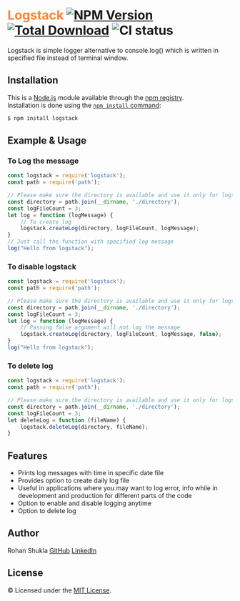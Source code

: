 # <span style="color:#ff8333">Logstack</span> [![NPM Version](https://badge.fury.io/js/logstack.svg)](https://www.npmjs.com/package/logstack) [![Total Download](https://img.shields.io/npm/dt/logstack.svg)](https://www.npmjs.com/package/logstack) ![CI status](https://img.shields.io/badge/build-passing-brightgreen.svg)

<!-- [![npm](https://nodei.co/npm/logstack.png)](https://www.npmjs.com/package/logstack) -->

Logstack is simple logger alternative to console.log() which is written in specified file instead of terminal window.

## Installation

This is a [Node.js](https://nodejs.org/en/) module available through the
[npm registry](https://www.npmjs.com/).<br />
Installation is done using the
[`npm install` command](https://docs.npmjs.com/getting-started/installing-npm-packages-locally):

```bash
$ npm install logstack
```

## Example & Usage
### To Log the message
```js
const logstack = require('logstack');
const path = require('path');

// Please make sure the directory is available and use it only for logstack
const directory = path.join(__dirname, './directory');
const logFileCount = 3;
let log = function (logMessage) {
    // To create log
    logstack.createLog(directory, logFileCount, logMessage);
}
// Just call the function with specified log message
log("Hello from logstack");
```

### To disable logstack
```js
const logstack = require('logstack');
const path = require('path');

// Please make sure the directory is available and use it only for logstack
const directory = path.join(__dirname, './directory');
const logFileCount = 3;
let log = function (logMessage) {
    // Passing false argument will not log the message
    logstack.createLog(directory, logFileCount, logMessage, false);
}
log("Hello from logstack");
```

### To delete log
```js
const logstack = require('logstack');
const path = require('path');

// Please make sure the directory is available and use it only for logstack
const directory = path.join(__dirname, './directory');
const logFileCount = 3;
let deleteLog = function (fileName) {
    logstack.deleteLog(directory, fileName);
}
```

## Features
* Prints log messages with time in specific date file
* Provides option to create daily log file
* Useful in applications where you may want to log error, info while in development and production for different parts of the code
* Option to enable and disable logging anytime
* Option to delete log

## Author
Rohan Shukla [GitHub](https://github.com/rohanshukla) [LinkedIn](https://www.linkedin.com/in/shuklarohan)

## License
© Licensed under the [MIT License](LICENSE).
